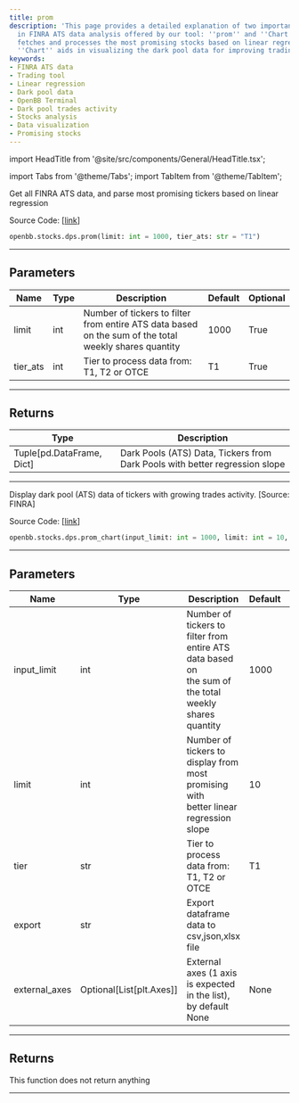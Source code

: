 ```yaml
---
title: prom
description: 'This page provides a detailed explanation of two important functions
  in FINRA ATS data analysis offered by our tool: ''prom'' and ''Chart''. ''prom''
  fetches and processes the most promising stocks based on linear regression while
  ''Chart'' aids in visualizing the dark pool data for improving trading decisions.'
keywords:
- FINRA ATS data
- Trading tool
- Linear regression
- Dark pool data
- OpenBB Terminal
- Dark pool trades activity
- Stocks analysis
- Data visualization
- Promising stocks
---
```


import HeadTitle from '@site/src/components/General/HeadTitle.tsx';

<HeadTitle title="prom - Dps - Stocks - Reference | OpenBB SDK Docs" />

import Tabs from '@theme/Tabs';
import TabItem from '@theme/TabItem';

<Tabs>
<TabItem value="model" label="Model" default>

Get all FINRA ATS data, and parse most promising tickers based on linear regression

Source Code: [[link](https://github.com/OpenBB-finance/OpenBBTerminal/tree/main/openbb_terminal/stocks/dark_pool_shorts/finra_model.py#L214)]

```python
openbb.stocks.dps.prom(limit: int = 1000, tier_ats: str = "T1")
```

---

## Parameters

| Name | Type | Description | Default | Optional |
| ---- | ---- | ----------- | ------- | -------- |
| limit | int | Number of tickers to filter from entire ATS data based on the sum of the total weekly shares quantity | 1000 | True |
| tier_ats | int | Tier to process data from: T1, T2 or OTCE | T1 | True |


---

## Returns

| Type | Description |
| ---- | ----------- |
| Tuple[pd.DataFrame, Dict] | Dark Pools (ATS) Data, Tickers from Dark Pools with better regression slope |
---

</TabItem>
<TabItem value="view" label="Chart">

Display dark pool (ATS) data of tickers with growing trades activity. [Source: FINRA]

Source Code: [[link](https://github.com/OpenBB-finance/OpenBBTerminal/tree/main/openbb_terminal/stocks/dark_pool_shorts/finra_view.py#L188)]

```python
openbb.stocks.dps.prom_chart(input_limit: int = 1000, limit: int = 10, tier: str = "T1", export: str = "", external_axes: Optional[List[matplotlib.axes._axes.Axes]] = None)
```

---

## Parameters

| Name | Type | Description | Default | Optional |
| ---- | ---- | ----------- | ------- | -------- |
| input_limit | int | Number of tickers to filter from entire ATS data based on<br/>the sum of the total weekly shares quantity | 1000 | True |
| limit | int | Number of tickers to display from most promising with<br/>better linear regression slope | 10 | True |
| tier | str | Tier to process data from: T1, T2 or OTCE | T1 | True |
| export | str | Export dataframe data to csv,json,xlsx file |  | True |
| external_axes | Optional[List[plt.Axes]] | External axes (1 axis is expected in the list), by default None | None | True |


---

## Returns

This function does not return anything

---

</TabItem>
</Tabs>
